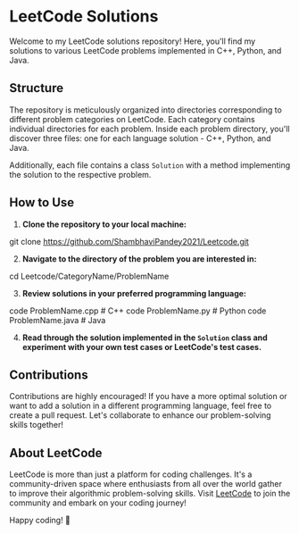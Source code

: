 # LeetCode Solutions

Welcome to my LeetCode solutions repository! Here, you'll find my solutions to various LeetCode problems implemented in C++, Python, and Java.

## Structure

The repository is meticulously organized into directories corresponding to different problem categories on LeetCode. Each category contains individual directories for each problem. Inside each problem directory, you'll discover three files: one for each language solution - C++, Python, and Java.

Additionally, each file contains a class `Solution` with a method implementing the solution to the respective problem.

## How to Use

1. **Clone the repository to your local machine:**

git clone https://github.com/ShambhaviPandey2021/Leetcode.git
 

2. **Navigate to the directory of the problem you are interested in:**
   
cd Leetcode/CategoryName/ProblemName



3. **Review solutions in your preferred programming language:**

code ProblemName.cpp # C++
code ProblemName.py # Python
code ProblemName.java # Java


4. **Read through the solution implemented in the `Solution` class and experiment with your own test cases or LeetCode's test cases.**

## Contributions

Contributions are highly encouraged! If you have a more optimal solution or want to add a solution in a different programming language, feel free to create a pull request. Let's collaborate to enhance our problem-solving skills together!

## About LeetCode

LeetCode is more than just a platform for coding challenges. It's a community-driven space where enthusiasts from all over the world gather to improve their algorithmic problem-solving skills. Visit [LeetCode](https://leetcode.com/) to join the community and embark on your coding journey!

Happy coding! 🚀



